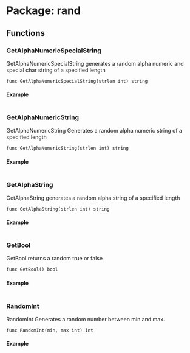 
# Package: rand

## Functions

### GetAlphaNumericSpecialString

GetAlphaNumericSpecialString generates a random alpha numeric and special char string of a specified length

``````
func GetAlphaNumericSpecialString(strlen int) string
``````
#### Example
``````

``````

### GetAlphaNumericString

GetAlphaNumericString Generates a random alpha numeric string of a specified length

``````
func GetAlphaNumericString(strlen int) string
``````
#### Example
``````

``````

### GetAlphaString

GetAlphaString generates a random alpha string of a specified length

``````
func GetAlphaString(strlen int) string
``````
#### Example
``````

``````

### GetBool

GetBool returns a random true or false

``````
func GetBool() bool
``````
#### Example
``````

``````

### RandomInt

RandomInt Generates a random number between min and max.

``````
func RandomInt(min, max int) int
``````
#### Example
``````

``````
